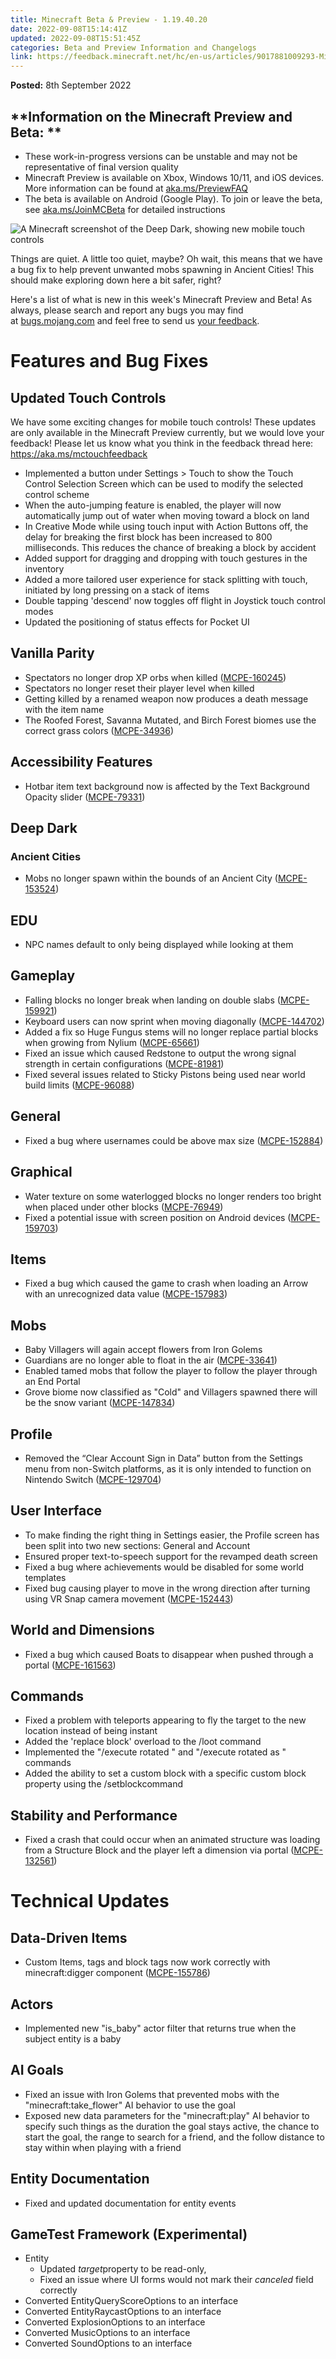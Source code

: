 ```yaml
---
title: Minecraft Beta & Preview - 1.19.40.20
date: 2022-09-08T15:14:41Z
updated: 2022-09-08T15:51:45Z
categories: Beta and Preview Information and Changelogs
link: https://feedback.minecraft.net/hc/en-us/articles/9017881009293-Minecraft-Beta-Preview-1-19-40-20
---
```


**Posted:** 8th September 2022

## **Information on the Minecraft Preview and Beta: **

- These work-in-progress versions can be unstable and may not be representative of final version quality
- Minecraft Preview is available on Xbox, Windows 10/11, and iOS devices. More information can be found at [aka.ms/PreviewFAQ](http://aka.ms/PreviewFAQ)
- The beta is available on Android (Google Play). To join or leave the beta, see [aka.ms/JoinMCBeta](https://aka.ms/JoinMCBeta) for detailed instructions 

![A Minecraft screenshot of the Deep Dark, showing new mobile touch controls](https://feedback.minecraft.net/hc/article_attachments/9017814384013/R19U4_1_16x9.jpg)

Things are quiet. A little too quiet, maybe? Oh wait, this means that we have a bug fix to help prevent unwanted mobs spawning in Ancient Cities! This should make exploring down here a bit safer, right?

Here's a list of what is new in this week's Minecraft Preview and Beta! As always, please search and report any bugs you may find at [bugs.mojang.com](https://bugs.mojang.com/) and feel free to send us [your feedback](https://aka.ms/MinecraftBetaFeedback).

# **Features and Bug Fixes**

## **Updated Touch Controls**

We have some exciting changes for mobile touch controls! These updates are only available in the Minecraft Preview currently, but we would love your feedback! Please let us know what you think in the feedback thread here: <https://aka.ms/mctouchfeedback>

- Implemented a button under Settings \> Touch to show the Touch Control Selection Screen which can be used to modify the selected control scheme
- When the auto-jumping feature is enabled, the player will now automatically jump out of water when moving toward a block on land
- In Creative Mode while using touch input with Action Buttons off, the delay for breaking the first block has been increased to 800 milliseconds. This reduces the chance of breaking a block by accident
- Added support for dragging and dropping with touch gestures in the inventory
- Added a more tailored user experience for stack splitting with touch, initiated by long pressing on a stack of items
- Double tapping 'descend' now toggles off flight in Joystick touch control modes
- Updated the positioning of status effects for Pocket UI  
    

## **Vanilla Parity**

- Spectators no longer drop XP orbs when killed ([MCPE-160245](https://bugs.mojang.com/browse/MCPE-160245))
- Spectators no longer reset their player level when killed
- Getting killed by a renamed weapon now produces a death message with the item name
- The Roofed Forest, Savanna Mutated, and Birch Forest biomes use the correct grass colors ([MCPE-34936](https://bugs.mojang.com/browse/MCPE-34936))

## **Accessibility Features**

- Hotbar item text background now is affected by the Text Background Opacity slider ([MCPE-79331](https://bugs.mojang.com/browse/MCPE-79331))

## **Deep Dark**

### **Ancient Cities**

- Mobs no longer spawn within the bounds of an Ancient City ([MCPE-153524](https://bugs.mojang.com/browse/MCPE-153524))

## **EDU**

- NPC names default to only being displayed while looking at them

## **Gameplay**

- Falling blocks no longer break when landing on double slabs ([MCPE-159921](https://bugs.mojang.com/browse/MCPE-159921))
- Keyboard users can now sprint when moving diagonally ([MCPE-144702](https://bugs.mojang.com/browse/MCPE-144702))
- Added a fix so Huge Fungus stems will no longer replace partial blocks when growing from Nylium ([MCPE-65661](https://bugs.mojang.com/browse/MCPE-65661))
- Fixed an issue which caused Redstone to output the wrong signal strength in certain configurations ([MCPE-81981](https://bugs.mojang.com/browse/MCPE-81981))
- Fixed several issues related to Sticky Pistons being used near world build limits ([MCPE-96088](https://bugs.mojang.com/browse/MCPE-96088))

## **General**

- Fixed a bug where usernames could be above max size ([MCPE-152884](https://bugs.mojang.com/browse/MCPE-152884))

## **Graphical**

- Water texture on some waterlogged blocks no longer renders too bright when placed under other blocks ([MCPE-76949](https://bugs.mojang.com/browse/MCPE-76949))
- Fixed a potential issue with screen position on Android devices ([MCPE-159703](https://bugs.mojang.com/browse/MCPE-159703))

## **Items**

- Fixed a bug which caused the game to crash when loading an Arrow with an unrecognized data value ([MCPE-157983](https://bugs.mojang.com/browse/MCPE-157983))

## **Mobs**

- Baby Villagers will again accept flowers from Iron Golems
- Guardians are no longer able to float in the air ([MCPE-33641](https://bugs.mojang.com/browse/MCPE-33641))
- Enabled tamed mobs that follow the player to follow the player through an End Portal
- Grove biome now classified as "Cold" and Villagers spawned there will be the snow variant ([MCPE-147834](https://bugs.mojang.com/browse/MCPE-147834))

## **Profile**

- Removed the “Clear Account Sign in Data” button from the Settings menu from non-Switch platforms, as it is only intended to function on Nintendo Switch ([MCPE-129704](https://bugs.mojang.com/browse/MCPE-129704))

## **User Interface**

- To make finding the right thing in Settings easier, the Profile screen has been split into two new sections: General and Account
- Ensured proper text-to-speech support for the revamped death screen
- Fixed a bug where achievements would be disabled for some world templates
- Fixed bug causing player to move in the wrong direction after turning using VR Snap camera movement ([MCPE-152443](https://bugs.mojang.com/browse/MCPE-152443))

## **World and Dimensions**

- Fixed a bug which caused Boats to disappear when pushed through a portal ([MCPE-161563](https://bugs.mojang.com/browse/MCPE-161563))

## **Commands**

- Fixed a problem with teleports appearing to fly the target to the new location instead of being instant
- Added the 'replace block' overload to the /loot command
- Implemented the "/execute rotated " and "/execute rotated as " commands
- Added the ability to set a custom block with a specific custom block property using the /setblockcommand

## **Stability and Performance**

- Fixed a crash that could occur when an animated structure was loading from a Structure Block and the player left a dimension via portal ([MCPE-132561](https://bugs.mojang.com/browse/MCPE-132561))

# **Technical Updates**

## **Data-Driven Items**

- Custom Items, tags and block tags now work correctly with minecraft:digger component ([MCPE-155786](https://bugs.mojang.com/browse/MCPE-155786))

## **Actors**

- Implemented new "is_baby" actor filter that returns true when the subject entity is a baby

## **AI Goals**

- Fixed an issue with Iron Golems that prevented mobs with the "minecraft:take_flower" AI behavior to use the goal
- Exposed new data parameters for the "minecraft:play" AI behavior to specify such things as the duration the goal stays active, the chance to start the goal, the range to search for a friend, and the follow distance to stay within when playing with a friend

## **Entity Documentation**

- Fixed and updated documentation for entity events

## **GameTest Framework (Experimental)**

- Entity
  - Updated *target*property to be read-only,
  - Fixed an issue where UI forms would not mark their *canceled* field correctly
- Converted EntityQueryScoreOptions to an interface
- Converted EntityRaycastOptions to an interface
- Converted ExplosionOptions to an interface
- Converted MusicOptions to an interface
- Converted SoundOptions to an interface
